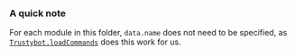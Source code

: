 ### A quick note
For each module in this folder, `data.name` does not need to be specified, as [`Trustybot.loadCommands`](../Trustybot.js#L27) does this work for us.